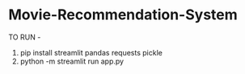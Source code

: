 # Movie-Recommendation-System

TO RUN - 
1) pip install streamlit pandas requests pickle
2) python -m streamlit run app.py
